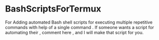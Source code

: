 # BashScriptsForTermux
For Adding automated Bash shell scripts for executing multiple repetitive commands with help of a single command  . If someone wants a script for automating their , comment here , and I will make that script for you. 
